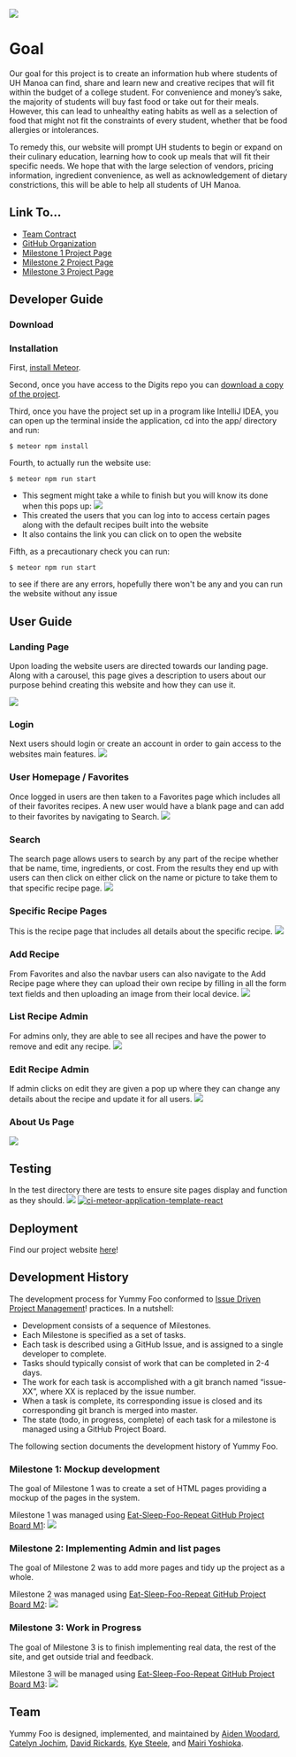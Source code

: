 ![](doc/yummyfoologo.png)
# Goal
Our goal for this project is to create an information hub where students of UH Manoa can find, share and learn new and creative recipes that will fit within the budget of a college student. For convenience and money’s sake, the majority of students will buy fast food or take out for their meals. However, this can lead to unhealthy eating habits as well as a selection of food that might not fit the constraints of every student, whether that be food allergies or intolerances. 

To remedy this, our website will prompt UH students to begin or expand on their culinary education, learning how to cook up meals that will fit their specific needs. We hope that with the large selection of vendors, pricing information, ingredient convenience, as well as acknowledgement of dietary constrictions, this will be able to help all students of UH Manoa.

## Link To...
  * [Team Contract](https://docs.google.com/document/d/10fjiUGCcoZn1zsEntLvA_btXFST54v0s46QtEraBu4E/edit?usp=sharing)
  * [GitHub Organization](https://github.com/eat-sleep-fortnite-repeat/eat-sleep-fortnite-repeat.github.io)
  * [Milestone 1 Project Page](https://github.com/orgs/eat-sleep-fortnite-repeat/projects/2)
  * [Milestone 2 Project Page](https://github.com/orgs/eat-sleep-fortnite-repeat/projects/3)
  * [Milestone 3 Project Page](https://github.com/orgs/eat-sleep-fortnite-repeat/projects/5/views/1)

## Developer Guide

### Download

### Installation
First, [install Meteor](https://www.meteor.com/install).

Second, once you have access to the Digits repo you can [download a copy of the project](https://github.com/mair1/digits).

Third, once you have the project set up in a program like IntelliJ IDEA, you can open up the terminal inside the application, cd into the app/ directory and run:
```
$ meteor npm install
```
Fourth, to actually run the website use:
```
$ meteor npm run start
```
* This segment might take a while to finish but you will know its done when this pops up: <img src="doc/meteorInstallM2.jpeg">
* This created the users that you can log into to access certain pages along with the default recipes built into the website
* It also contains the link you can click on to open the website

Fifth, as a precautionary check you can run:
```
$ meteor npm run start
```
to see if there are any errors, hopefully there won't be any and you can run the website without any issue

## User Guide

### Landing Page
Upon loading the website users are directed towards our landing page. Along with a carousel, this page gives a description to users about our purpose behind creating this website and how they can use it.

![](doc/landingM2.png)

### Login
Next users should login or create an account in order to gain access to the websites main features.
![](doc/loginM2.png)

### User Homepage / Favorites
Once logged in users are then taken to a Favorites page which includes all of their favorites recipes. A new user would have a blank page and can add to their favorites by navigating to Search.
![](doc/favoritesM2.png)

### Search
The search page allows users to search by any part of the recipe whether that be name, time, ingredients, or cost. From the results they end up with users can then click on either click on the name or picture to take them to that specific recipe page.
![](doc/searchM2.png)

### Specific Recipe Pages
This is the recipe page that includes all details about the specific recipe.
![](doc/specific-recipeM2.png)

### Add Recipe
From Favorites and also the navbar users can also navigate to the Add Recipe page where they can upload their own recipe by filling in all the form text fields and then uploading an image from their local device.
![](doc/add-recipeM2.png)

### List Recipe Admin
For admins only, they are able to see all recipes and have the power to remove and edit any recipe.
![](doc/list-recipe-adminM2.png)

### Edit Recipe Admin
If admin clicks on edit they are given a pop up where they can change any details about the recipe and update it for all users.
![](doc/edit-recipeM2.png)

### About Us Page
![](doc/about-us-updated.jpg)

## Testing
In the test directory there are tests to ensure site pages display and function as they should.
![](doc/GreenTests.png)
[![ci-meteor-application-template-react](https://github.com/eat-sleep-fortnite-repeat/YUMMY-FOO/actions/workflows/ci.yml/badge.svg?branch=main)](https://github.com/eat-sleep-fortnite-repeat/YUMMY-FOO/actions/workflows/ci.yml)

## Deployment
Find our project website [here](http://146.190.161.129/)!

## Development History
The development process for Yummy Foo conformed to [Issue Driven Project Management](https://courses.ics.hawaii.edu/ics314f19/modules/project-management/)! practices. In a nutshell:

* Development consists of a sequence of Milestones.
* Each Milestone is specified as a set of tasks.
* Each task is described using a GitHub Issue, and is assigned to a single developer to complete. 
* Tasks should typically consist of work that can be completed in 2-4 days. 
* The work for each task is accomplished with a git branch named “issue-XX”, where XX is replaced by the issue number. 
* When a task is complete, its corresponding issue is closed and its corresponding git branch is merged into master. 
* The state (todo, in progress, complete) of each task for a milestone is managed using a GitHub Project Board.

The following section documents the development history of Yummy Foo.

### Milestone 1: Mockup development
The goal of Milestone 1 was to create a set of HTML pages providing a mockup of the pages in the system.

Milestone 1 was managed using [Eat-Sleep-Foo-Repeat GitHub Project Board M1](https://github.com/orgs/eat-sleep-fortnite-repeat/projects/2/views/1):
![](doc/M1ProjectBoard.png)

### Milestone 2: Implementing Admin and list pages
The goal of Milestone 2 was to add more pages and tidy up the project as a whole.

Milestone 2 was managed using [Eat-Sleep-Foo-Repeat GitHub Project Board M2](https://github.com/orgs/eat-sleep-fortnite-repeat/projects/3/views/1):
![](doc/project-m2.jpg)

### Milestone 3: Work in Progress
The goal of Milestone 3 is to finish implementing real data, the rest of the site, and get outside trial and feedback.

Milestone 3 will be managed using [Eat-Sleep-Foo-Repeat GitHub Project Board M3](https://github.com/orgs/eat-sleep-fortnite-repeat/projects/5):
![](doc/M3ToDo.png)

## Team

Yummy Foo is designed, implemented, and maintained by [Aiden Woodard](https://github.com/aidenlkw), [Catelyn Jochim](https://github.com/cjochim), [David Rickards](https://github.com/DavidRickards), [Kye Steele](https://github.com/kyesteele), and [Mairi Yoshioka](https://github.com/mair1). 

